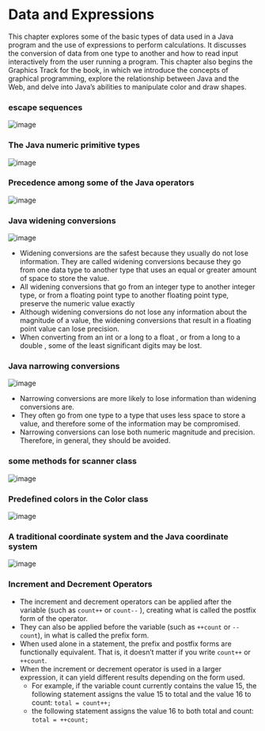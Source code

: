 # Data and Expressions

This chapter explores some of the basic types of data used in a Java program and the use of expressions to perform calculations. It discusses the conversion of data from one type to another and how to read input interactively from the user running a program. This chapter also begins the Graphics Track for the book, in which we
introduce the concepts of graphical programming, explore the relationship between Java and the Web, and delve into Java’s abilities to manipulate color and draw shapes.

### escape sequences

![image](https://user-images.githubusercontent.com/19383145/145279467-49aad3e2-b8eb-4455-9d5c-62580eff5bc3.png)

### The Java numeric primitive types

![image](https://user-images.githubusercontent.com/19383145/145281862-2d996274-960b-4841-bede-81ec829a21a3.png)

### Precedence among some of the Java operators

![image](https://user-images.githubusercontent.com/19383145/145282105-dcc71c0e-7986-4353-92e4-4084d16650c4.png)

### Java widening conversions

![image](https://user-images.githubusercontent.com/19383145/145308271-40fdad13-9fa8-451e-9462-83e95661daf4.png)

- Widening conversions are the safest because they usually do not lose information. They are called widening conversions because they go from one data type to another type that uses an equal or greater amount of space to store the value.
- All widening conversions that go from an integer type to another integer type, or from a floating point type to another floating point type, preserve the numeric value exactly
- Although widening conversions do not lose any information about the magnitude of a value, the widening conversions that result in a floating point value can lose precision.
-  When converting from an int or a long to a float , or from a long to a double , some of the least significant digits may be lost.

### Java narrowing conversions 

![image](https://user-images.githubusercontent.com/19383145/145308814-b64699b9-79bd-40a2-8c8e-cfeace9697bf.png)
- Narrowing conversions are more likely to lose information than widening conversions are.
- They often go from one type to a type that uses less space to store a value, and therefore some of the information may be compromised.
- Narrowing conversions can lose both numeric magnitude and precision. Therefore, in general, they should be avoided. 

### some methods for scanner class

![image](https://user-images.githubusercontent.com/19383145/145293239-70c70f56-4445-43c0-98b2-e42c17c97f16.png)

### Predefined colors in the Color class 

![image](https://user-images.githubusercontent.com/19383145/145308034-505865ba-5651-4222-ac15-a301fe0ae1a4.png)

### A traditional coordinate system and the Java coordinate system

![image](https://user-images.githubusercontent.com/19383145/145309391-3ac9b9ca-64e6-4a33-957b-3e6e2ea0f1a4.png)

### Increment and Decrement Operators
- The increment and decrement operators can be applied after the variable (such as ```count++``` or ```count--``` ), creating what is called the postfix form of the operator. 
- They can also be applied before the variable (such as ```++count``` or ```--count```), in what is called the prefix form. 
- When used alone in a statement, the prefix and postfix forms are functionally equivalent. That is, it doesn’t matter if you write ```count++``` or ```++count```.
- When the increment or decrement operator is used in a larger expression, it can yield different results depending on the form used.
  - For example, if the variable count currently contains the value 15, the following statement assigns the value 15 to total and the value 16 to count:  ```total = count++;```
  - the following statement assigns the value 16 to both total and count: ```total = ++count;```
